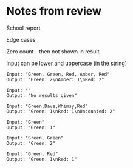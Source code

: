 # Notes from review

School report

Edge cases

Zero count - then not shown in result.

Input can be lower and uppercase (in the string)

```
Input: "Green, Green, Red, Amber, Red"
Output: "Green: 2\nAmber: 1\nRed: 2"

Input: ""
Output: "No results given"

Input: "Green,Dave,Whimsy,Red"
Output: "Green: 1\nRed: 1\nUncounted: 2"

Input: "Green"
Output: "Green: 1"

Input: "Green, Green"
Output: "Green: 2"

Input: "Green, Red"
Output: "Green: 1\nRed: 1"
```
